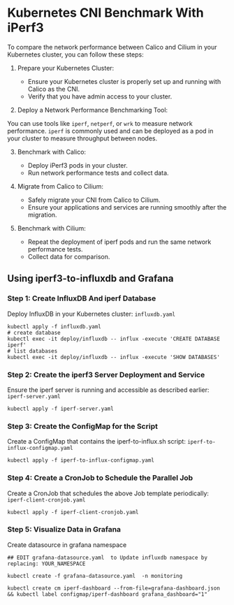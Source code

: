 # Kubernetes CNI Benchmark With iPerf3


To compare the network performance between Calico and Cilium in your Kubernetes cluster, you can follow these steps:

1. Prepare your Kubernetes Cluster:

    * Ensure your Kubernetes cluster is properly set up and running with Calico as the CNI.
    * Verify that you have admin access to your cluster.

2. Deploy a Network Performance Benchmarking Tool:

You can use tools like `iperf`, `netperf`, or `wrk` to measure network performance.
`iperf` is commonly used and can be deployed as a pod in your cluster to measure throughput between nodes.

3. Benchmark with Calico:

    * Deploy iPerf3 pods in your cluster.
    * Run network performance tests and collect data.

4. Migrate from Calico to Cilium:

    * Safely migrate your CNI from Calico to Cilium.
    * Ensure your applications and services are running smoothly after the migration.

5. Benchmark with Cilium:

    * Repeat the deployment of iperf pods and run the same network performance tests.
    * Collect data for comparison.


## Using iperf3-to-influxdb and Grafana

### Step 1: Create InfluxDB   And iperf Database

Deploy InfluxDB in your Kubernetes cluster: `influxdb.yaml`

```shell
kubectl apply -f influxdb.yaml
# create database
kubectl exec -it deploy/influxdb -- influx -execute 'CREATE DATABASE iperf'
# list databases
kubectl exec -it deploy/influxdb -- influx -execute 'SHOW DATABASES'
```

### Step 2: Create the iperf3 Server Deployment and Service

Ensure the iperf server is running and accessible as described earlier: `iperf-server.yaml`

`kubectl apply -f iperf-server.yaml`


### Step 3: Create the ConfigMap for the Script

Create a ConfigMap that contains the iperf-to-influx.sh script: `iperf-to-influx-configmap.yaml`

`kubectl apply -f iperf-to-influx-configmap.yaml`


### Step 4: Create a CronJob to Schedule the Parallel Job

Create a CronJob that schedules the above Job template periodically: `iperf-client-cronjob.yaml`

`kubectl apply -f iperf-client-cronjob.yaml`


### Step 5: Visualize Data in Grafana

Create  datasource in grafana namespace

```shell
## EDIT grafana-datasource.yaml  to Update influxdb namespace by replacing: YOUR_NAMESPACE

kubectl create -f grafana-datasource.yaml  -n monitoring

kubectl create cm iperf-dashboard --from-file=grafana-dashboard.json && kubectl label configmap/iperf-dashboard grafana_dashboard="1"

```
